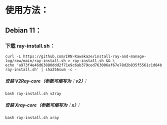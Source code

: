 # 使用方法：

## Debian 11：

### 下载 ray-install.sh：

```
curl -L https://github.com/IRN-Kawakaze/install-ray-and-manage-log/raw/main/ray-install.sh > ray-install.sh && \
echo 'a973f4e46d63880ddd2f71e9c6ab379ced763006af67e78d2b835f5561c1d84b  ray-install.sh' | sha256sum -c -
```

##### 安装 V2Ray-core（参数可缩写为：v2）：
```
bash ray-install.sh v2ray
```

##### 安装 Xray-core（参数可缩写为：x）：
```
bash ray-install.sh xray
```

